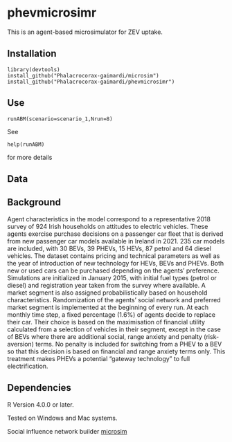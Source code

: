 # phevmicrosimr
This is an agent-based microsimulator for ZEV uptake. 

## Installation

```
library(devtools)
install_github("Phalacrocorax-gaimardi/microsim")
install_github("Phalacrocorax-gaimardi/phevmicrosimr")
```

## Use
```
runABM(scenario=scenario_1,Nrun=8)
```
See
```
help(runABM)
```
for more details

## Data

## Background

Agent characteristics in the model correspond to a representative 2018 survey of 924 Irish households on attitudes to electric vehicles. These agents exercise purchase decisions on a passenger car fleet that is derived from new passenger car models available in Ireland in 2021. 235 car models are included, with 30 BEVs, 39 PHEVs, 15 HEVs, 87 petrol and 64 diesel vehicles. The dataset contains pricing and technical parameters as well as the year of introduction of new technology for HEVs, BEVs and PHEVs. Both new or used cars can be purchased depending on the agents’ preference.
Simulations are initialized in January 2015, with initial fuel types (petrol or diesel) and registration year taken from the survey where available. A market segment is also assigned probabilistically based on household characteristics. Randomization of the agents’ social network and preferred market segment is implemented at the beginning of every run. At each monthly time step, a fixed percentage (1.6%) of agents decide to replace their car. Their choice is based on the maximisation of financial utility calculated from a selection of vehicles in their segment, except in the case of BEVs where there are additional social, range anxiety and penalty (risk-aversion) terms. No penalty is included for switching from a PHEV to a BEV so that this decision is based on financial and range anxiety terms only. This treatment makes PHEVs a potential “gateway technology” to full electrification.

## Dependencies

R Version 4.0.0 or later.

Tested on Windows and Mac systems.

Social influence network builder
[microsim](https://github.com/Phalacrocorax-gaimardi/microsim)



